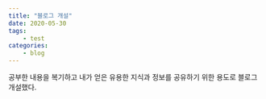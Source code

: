 ```yaml
---
title: "블로그 개설"
date: 2020-05-30
tags:
    - test
categories: 
    - blog
---
```


공부한 내용을 복기하고 내가 얻은 유용한 지식과 정보를 공유하기 위한 용도로 블로그 개설했다. 
